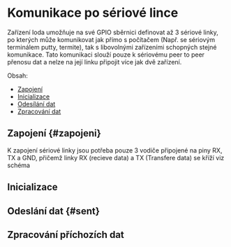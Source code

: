 # Komunikace po sériové lince

Zařízení Ioda umožňuje na své GPIO sběrnici definovat až 3 sériové linky, po kterých může komunikovat jak přímo s počítačem \(Např. se sériovým terminálem putty, termite\), tak s libovolnými zařízeními schopných stejné komunikace. Tato komunikaci slouží pouze k sériovému peer to peer přenosu dat a nelze na její linku připojit více jak dvě zařízení.

Obsah:

* [Zapojení](#zapojeni)
* [Inicializace](#inicializace)
* [Odesílání dat](#sent)
* [Zpracování dat](#zpracování-příchozích-dat)

## Zapojení {#zapojeni}

K zapojení sériové linky jsou potřeba pouze 3 vodiče připojené na piny RX, TX a GND, přičemž linky RX (recieve data) a TX (Transfere data) se kříží viz schéma 

## Inicializace 



## Odeslání dat {#sent}

## Zpracování příchozích dat 




